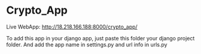 # Crypto_App

Live WebApp: http://18.218.166.188:8000/crypto_app/

To add this app in your django app, just paste this folder your django project folder.
And add the app name in settings.py and url info in urls.py

